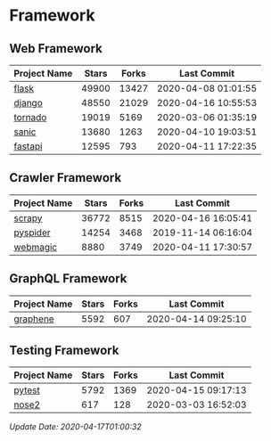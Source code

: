 # Framework

## Web Framework

| Project Name | Stars | Forks | Last Commit |
| ------------ | ----- | ----- | ----------- |
| [flask](https://github.com/pallets/flask) | 49900 | 13427 | 2020-04-08 01:01:55 |
| [django](https://github.com/django/django) | 48550 | 21029 | 2020-04-16 10:55:53 |
| [tornado](https://github.com/tornadoweb/tornado) | 19019 | 5169 | 2020-03-06 01:35:19 |
| [sanic](https://github.com/huge-success/sanic) | 13680 | 1263 | 2020-04-10 19:03:51 |
| [fastapi](https://github.com/tiangolo/fastapi) | 12595 | 793 | 2020-04-11 17:22:35 |

## Crawler Framework

| Project Name | Stars | Forks | Last Commit |
| ------------ | ----- | ----- | ----------- |
| [scrapy](https://github.com/scrapy/scrapy) | 36772 | 8515 | 2020-04-16 16:05:41 |
| [pyspider](https://github.com/binux/pyspider) | 14254 | 3468 | 2019-11-14 06:16:04 |
| [webmagic](https://github.com/code4craft/webmagic) | 8880 | 3749 | 2020-04-11 17:30:57 |

## GraphQL Framework

| Project Name | Stars | Forks | Last Commit |
| ------------ | ----- | ----- | ----------- |
| [graphene](https://github.com/graphql-python/graphene) | 5592 | 607 | 2020-04-14 09:25:10 |

## Testing Framework

| Project Name | Stars | Forks | Last Commit |
| ------------ | ----- | ----- | ----------- |
| [pytest](https://github.com/pytest-dev/pytest) | 5792 | 1369 | 2020-04-15 09:17:13 |
| [nose2](https://github.com/nose-devs/nose2) | 617 | 128 | 2020-03-03 16:52:03 |

*Update Date: 2020-04-17T01:00:32*